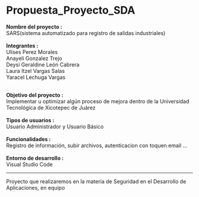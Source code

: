 # Propuesta_Proyecto_SDA


<strong>Nombre del proyecto   : </strong><br>SARS(sistema automatizado para registro de salidas industriales)<br>
<br>
<strong>Integrantes           : </strong><br>Ulises Perez Morales  <br>
                         Anayeli Gonzalez Trejo<br>
                         Deysi Geraldine León Cabrera<br>
                         Laura Itzel Vargas Salas<br>
                         Yaracel Lechuga Vargas<br><br>

<strong>Objetivo del proyecto :</strong><br> Implementar u optimizar algún proceso de mejora dentro de la Universidad Tecnológica de Xicotepec de Juárez<br>
<br>
<strong>Tipos de usuarios     : </strong><br>Usuario Administrador y Usuario Básico<br> 
<br>
<strong>Funcionalidades       : </strong><br>Registro de información, subir archivos, autenticacion con toquen email ...<br>
<br>
<strong>Entorno de desarrollo :</strong><br> Visual Studio Code

<hr>
Proyecto que realizaremos en la materia de Seguridad en el Desarrollo de Aplicaciones, en equipo
